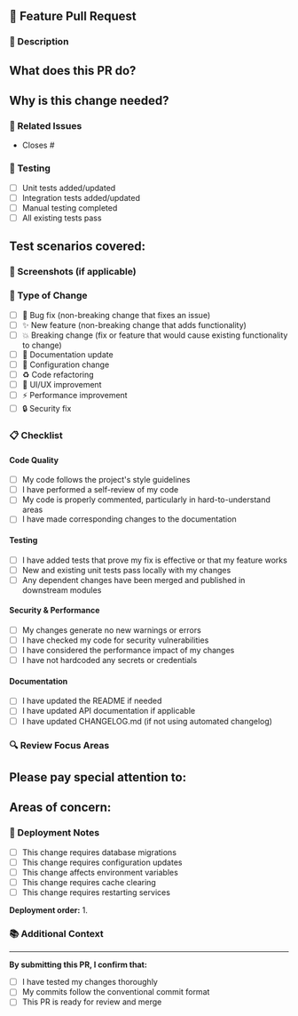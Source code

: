 ## 🚀 Feature Pull Request

### 📝 Description

<!-- Provide a brief description of the changes introduced by this PR -->

**What does this PR do?**
- 

**Why is this change needed?**
- 

### 🔗 Related Issues

<!-- Link to related issues using keywords: Closes #123, Fixes #456, Resolves #789 -->

- Closes #

### 🧪 Testing

<!-- Describe the testing you've done -->

- [ ] Unit tests added/updated
- [ ] Integration tests added/updated
- [ ] Manual testing completed
- [ ] All existing tests pass

**Test scenarios covered:**
- 

### 📸 Screenshots (if applicable)

<!-- Add screenshots for UI changes -->

### 🔄 Type of Change

- [ ] 🐛 Bug fix (non-breaking change that fixes an issue)
- [ ] ✨ New feature (non-breaking change that adds functionality)
- [ ] 💥 Breaking change (fix or feature that would cause existing functionality to change)
- [ ] 📝 Documentation update
- [ ] 🔧 Configuration change
- [ ] ♻️ Code refactoring
- [ ] 🎨 UI/UX improvement
- [ ] ⚡ Performance improvement
- [ ] 🔒 Security fix

### 📋 Checklist

<!-- Mark completed items with [x] -->

#### Code Quality
- [ ] My code follows the project's style guidelines
- [ ] I have performed a self-review of my code
- [ ] My code is properly commented, particularly in hard-to-understand areas
- [ ] I have made corresponding changes to the documentation

#### Testing
- [ ] I have added tests that prove my fix is effective or that my feature works
- [ ] New and existing unit tests pass locally with my changes
- [ ] Any dependent changes have been merged and published in downstream modules

#### Security & Performance
- [ ] My changes generate no new warnings or errors
- [ ] I have checked my code for security vulnerabilities
- [ ] I have considered the performance impact of my changes
- [ ] I have not hardcoded any secrets or credentials

#### Documentation
- [ ] I have updated the README if needed
- [ ] I have updated API documentation if applicable
- [ ] I have updated CHANGELOG.md (if not using automated changelog)

### 🔍 Review Focus Areas

<!-- Guide reviewers on what to focus on -->

**Please pay special attention to:**
- 

**Areas of concern:**
- 

### 🚀 Deployment Notes

<!-- Any special deployment considerations -->

- [ ] This change requires database migrations
- [ ] This change requires configuration updates
- [ ] This change affects environment variables
- [ ] This change requires cache clearing
- [ ] This change requires restarting services

**Deployment order:** 
1. 

### 📚 Additional Context

<!-- Add any other context about the pull request here -->

---

**By submitting this PR, I confirm that:**
- [ ] I have tested my changes thoroughly
- [ ] My commits follow the conventional commit format
- [ ] This PR is ready for review and merge